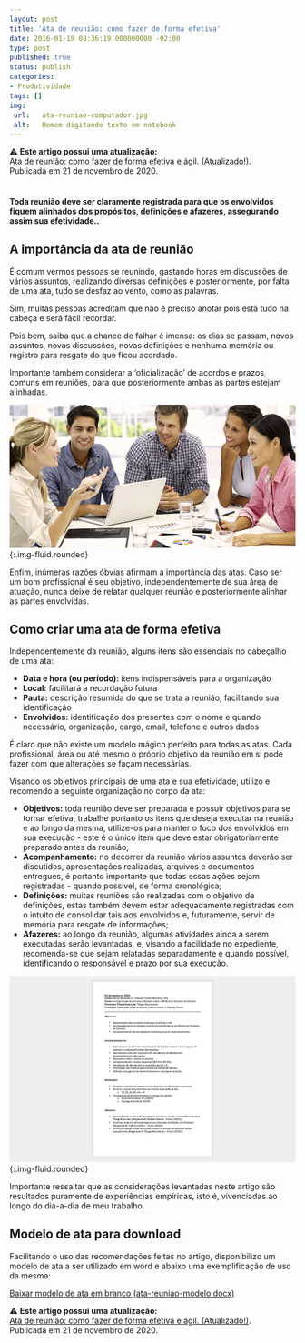 ```yaml
---
layout: post
title: 'Ata de reunião: como fazer de forma efetiva'
date: 2016-01-19 08:36:19.000000000 -02:00
type: post
published: true
status: publish
categories:
- Produtividade
tags: []
img:
 url:	ata-reuniao-computador.jpg
 alt:	Homem digitando texto em notebook
---
```


<div class="card">
  <div class="card-header">
    ⚠️ <strong>Este artigo possui uma atualização:</strong><br>
    <a href="{{ ata-de-reuniao-como-fazer-atualizado }}">Ata de reunião: como fazer de forma efetiva e ágil. (Atualizado!)</a>.<br>
    Publicada em 21 de novembro de 2020.
  </div>
</div>
<br>

#### Toda reunião deve ser claramente registrada para que os envolvidos fiquem alinhados dos propósitos, definições e afazeres, assegurando assim sua efetividade..

## A importância da ata de reunião

É comum vermos pessoas se reunindo, gastando horas em discussões de vários assuntos, realizando diversas definições e posteriormente, por falta de uma ata, tudo se desfaz ao vento, como as palavras.

Sim, muitas pessoas acreditam que não é preciso anotar pois está tudo na cabeça e será fácil recordar.

Pois bem, saiba que a chance de falhar é imensa: os dias se passam, novos assuntos, novas discussões, novas definições e nenhuma memória ou registro para resgate do que ficou acordado.

Importante também considerar a ‘oficialização’ de acordos e prazos, comuns em reuniões, para que posteriormente ambas as partes estejam alinhadas.

![Várias pessoas reunidas em uma mesa discutindo entre si requisitos](/assets/imgs/reuniao-requisitos.jpg){:.img-fluid.rounded}

Enfim, inúmeras razões óbvias afirmam a importância das atas. Caso ser um bom profissional é seu objetivo, independentemente de sua área de atuação, nunca deixe de relatar qualquer reunião e posteriormente alinhar as partes envolvidas.

## Como criar uma ata de forma efetiva


Independentemente da reunião, alguns itens são essenciais no cabeçalho de uma ata:

* **Data e hora (ou período):** itens indispensáveis para a organização
* **Local:** facilitará a recordação futura
* **Pauta:** descrição resumida do que se trata a reunião, facilitando sua identificação
* **Envolvidos:** identificação dos presentes com o nome e quando necessário, organização, cargo, email, telefone e outros dados

É claro que não existe um modelo mágico perfeito para todas as atas. Cada profissional, área ou até mesmo o próprio objetivo da reunião em si pode fazer com que alterações se façam necessárias.

Visando os objetivos principais de uma ata e sua efetividade, utilizo e recomendo a seguinte organização no corpo da ata:

* **Objetivos:** toda reunião deve ser preparada e possuir objetivos para se tornar efetiva, trabalhe portanto os itens que deseja executar na reunião e ao longo da mesma, utilize-os para manter o foco dos envolvidos em sua execução - este é o único item que deve estar obrigatoriamente preparado antes da reunião;
* **Acompanhamento:** no decorrer da reunião vários assuntos deverão ser discutidos, apresentações realizadas, arquivos e documentos entregues, é portanto importante que todas essas ações sejam registradas - quando possível, de forma cronológica;
* **Definições:** muitas reuniões são realizadas com o objetivo de definições, estas também devem estar adequadamente registradas com o intuito de consolidar tais aos envolvidos e, futuramente, servir de memória para resgate de informações;
* **Afazeres:** ao longo da reunião, algumas atividades ainda a serem executadas serão levantadas, e, visando a facilidade no expediente, recomenda-se que sejam relatadas separadamente e quando possível, identificando o responsável e prazo por sua execução.

![Modelo de ata exemplo](/assets/imgs/modelo-exemplo.jpg){:.img-fluid.rounded}

Importante ressaltar que as considerações levantadas neste artigo são resultados puramente de experiências empíricas, isto é, vivenciadas ao longo do dia-a-dia de meu trabalho.

## Modelo de ata para download

Facilitando o uso das recomendações feitas no artigo, disponibilizo um modelo de ata a ser utilizado em word e abaixo uma exemplificação de uso da mesma:

<a class="btn btn-success" href="../assets/downloads/ata-reuniao-modelo.docx">Baixar modelo de ata em branco (ata-reuniao-modelo.docx)</a>

<div class="card">
  <div class="card-header">
    ⚠️ <strong>Este artigo possui uma atualização:</strong><br>
    <a href="{{ ata-de-reuniao-como-fazer-atualizado }}">Ata de reunião: como fazer de forma efetiva e ágil. (Atualizado!)</a>.<br>
    Publicada em 21 de novembro de 2020.
  </div>
</div>